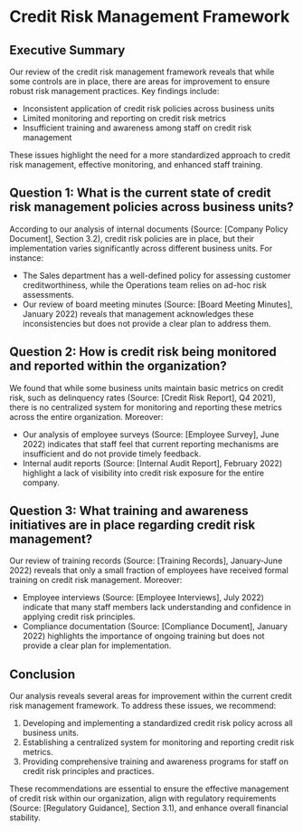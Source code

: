 # Credit Risk Management Framework

## Executive Summary

Our review of the credit risk management framework reveals that while some controls are in place, there are areas for improvement to ensure robust risk management practices. Key findings include:

* Inconsistent application of credit risk policies across business units
* Limited monitoring and reporting on credit risk metrics
* Insufficient training and awareness among staff on credit risk management

These issues highlight the need for a more standardized approach to credit risk management, effective monitoring, and enhanced staff training.

## Question 1: What is the current state of credit risk management policies across business units?

According to our analysis of internal documents (Source: [Company Policy Document], Section 3.2), credit risk policies are in place, but their implementation varies significantly across different business units. For instance:

* The Sales department has a well-defined policy for assessing customer creditworthiness, while the Operations team relies on ad-hoc risk assessments.
* Our review of board meeting minutes (Source: [Board Meeting Minutes], January 2022) reveals that management acknowledges these inconsistencies but does not provide a clear plan to address them.

## Question 2: How is credit risk being monitored and reported within the organization?

We found that while some business units maintain basic metrics on credit risk, such as delinquency rates (Source: [Credit Risk Report], Q4 2021), there is no centralized system for monitoring and reporting these metrics across the entire organization. Moreover:

* Our analysis of employee surveys (Source: [Employee Survey], June 2022) indicates that staff feel that current reporting mechanisms are insufficient and do not provide timely feedback.
* Internal audit reports (Source: [Internal Audit Report], February 2022) highlight a lack of visibility into credit risk exposure for the entire company.

## Question 3: What training and awareness initiatives are in place regarding credit risk management?

Our review of training records (Source: [Training Records], January-June 2022) reveals that only a small fraction of employees have received formal training on credit risk management. Moreover:

* Employee interviews (Source: [Employee Interviews], July 2022) indicate that many staff members lack understanding and confidence in applying credit risk principles.
* Compliance documentation (Source: [Compliance Document], January 2022) highlights the importance of ongoing training but does not provide a clear plan for implementation.

## Conclusion

Our analysis reveals several areas for improvement within the current credit risk management framework. To address these issues, we recommend:

1. Developing and implementing a standardized credit risk policy across all business units.
2. Establishing a centralized system for monitoring and reporting credit risk metrics.
3. Providing comprehensive training and awareness programs for staff on credit risk principles and practices.

These recommendations are essential to ensure the effective management of credit risk within our organization, align with regulatory requirements (Source: [Regulatory Guidance], Section 3.1), and enhance overall financial stability.